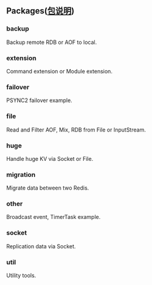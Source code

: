 ## Packages([包说明](./README.zh_CN.md))  

### backup

Backup remote RDB or AOF to local.  

### extension

Command extension or Module extension.  

### failover

PSYNC2 failover example.  

### file

Read and Filter AOF, Mix, RDB from File or InputStream.  

### huge

Handle huge KV via Socket or File.  

### migration

Migrate data between two Redis.  

### other

Broadcast event, TimerTask example.  

### socket

Replication data via Socket.  

### util

Utility tools.  

